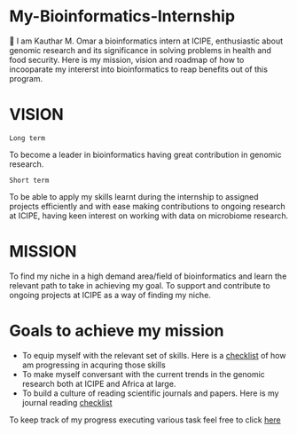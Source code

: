 # My-Bioinformatics-Internship
:wave: I am Kauthar M. Omar a bioinformatics intern at ICIPE, enthusiastic about genomic research and its significance in solving problems in health and food security.
Here is my mission, vision and roadmap of how to incooparate my intererst into bioinformatics to reap benefits out of this program.

# VISION

`Long term`

To become a leader in bioinformatics having great contribution in genomic research.

`Short term`

To be able to apply my skills learnt during the internship to assigned projects efficiently and with ease making contributions to ongoing research at ICIPE, having keen interest on working with data on microbiome research.

# MISSION

To find my niche in a high demand area/field of bioinformatics and learn the relevant path to take in achieving my goal.
To support and contribute to ongoing projects at ICIPE as a way of finding my niche.

# Goals to achieve my mission
* To equip myself with the relevant set of skills. Here is a [checklist](https://github.com/Kauthar-Omar/My-Bioinformatics-Internship/issues/1) of how am progressing in acquring those skills
* To make myself conversant with the current trends in the genomic research both at ICIPE and Africa at large.
* To build a culture of reading scientific journals and papers. Here is my journal reading [checklist]()


To keep track of my progress executing various task feel free to click [here](https://github.com/Kauthar-Omar/My-Bioinformatics-Internship/projects/1)


